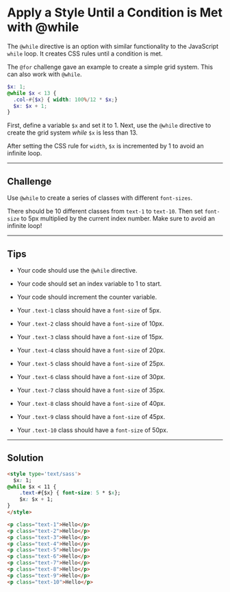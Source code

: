 # Apply a Style Until a Condition is Met with @while

The `@while` directive is an option with similar functionality to the JavaScript `while` loop. It creates CSS rules until a condition is met.

The `@for` challenge gave an example to create a simple grid system. This can also work with `@while`.

```scss
$x: 1;
@while $x < 13 {
  .col-#{$x} { width: 100%/12 * $x;}
  $x: $x + 1;
}
```

First, define a variable `$x` and set it to 1. Next, use the `@while` directive to create the grid system *while* `$x` is less than 13.

After setting the CSS rule for `width`, `$x` is incremented by 1 to avoid an infinite loop.

---

## Challenge

Use `@while` to create a series of classes with different `font-sizes`.

There should be 10 different classes from `text-1` to `text-10`. Then set `font-size` to 5px multiplied by the current index number. Make sure to avoid an infinite loop!

---

## Tips

- Your code should use the `@while` directive.

- Your code should set an index variable to 1 to start.

- Your code should increment the counter variable.

- Your `.text-1` class should have a `font-size` of 5px.

- Your `.text-2` class should have a `font-size` of 10px.

- Your `.text-3` class should have a `font-size` of 15px.

- Your `.text-4` class should have a `font-size` of 20px.

- Your `.text-5` class should have a `font-size` of 25px.

- Your `.text-6` class should have a `font-size` of 30px.

- Your `.text-7` class should have a `font-size` of 35px.

- Your `.text-8` class should have a `font-size` of 40px.

- Your `.text-9` class should have a `font-size` of 45px.

- Your `.text-10` class should have a `font-size` of 50px.

---

## Solution

```html
<style type='text/sass'>
  $x: 1;
@while $x < 11 {
    .text-#{$x} { font-size: 5 * $x};
    $x: $x + 1;
}  
</style>

<p class="text-1">Hello</p>
<p class="text-2">Hello</p>
<p class="text-3">Hello</p>
<p class="text-4">Hello</p>
<p class="text-5">Hello</p>
<p class="text-6">Hello</p>
<p class="text-7">Hello</p>
<p class="text-8">Hello</p>
<p class="text-9">Hello</p>
<p class="text-10">Hello</p>
```